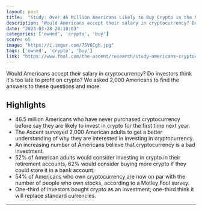 ```yaml
---
layout: post
title:  "Study: Over 46 Million Americans Likely to Buy Crypto in the Next Year"
description: "Would Americans accept their salary in cryptocurrency? Do investors think it's too late to profit on crypto? We asked 2,000 Americans to find the answers to these questions and more."
date: "2023-03-28 20:10:03"
categories: ['owned', 'crypto', 'buy']
score: 65
image: "https://i.imgur.com/7SV6Cgh.jpg"
tags: ['owned', 'crypto', 'buy']
link: "https://www.fool.com/the-ascent/research/study-americans-cryptocurrency/"
---
```


Would Americans accept their salary in cryptocurrency? Do investors think it's too late to profit on crypto? We asked 2,000 Americans to find the answers to these questions and more.

## Highlights

- 46.5 million Americans who have never purchased cryptocurrency before say they are likely to invest in crypto for the first time next year.
- The Ascent surveyed 2,000 American adults to get a better understanding of why they are interested in investing in cryptocurrency.
- An increasing number of Americans believe that cryptocurrency is a bad investment.
- 52% of American adults would consider investing in crypto in their retirement accounts, 62% would consider buying more crypto if they could store it in a bank account.
- 54% of Americans who own cryptocurrency are now on par with the number of people who own stocks, according to a Motley Fool survey.
- One-third of investors bought crypto as an investment; one-third think it will replace standard currencies.

---
